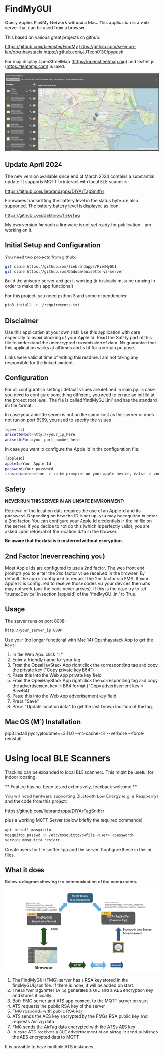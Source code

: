 # FindMyGUI

Query Apples FindMy Network without a Mac. This application is a web server that can be used from a browser.

This based on various great projects on github:

https://github.com/biemster/FindMy
https://github.com/seemoo-lab/openhaystack/
https://github.com/JJTech0130/pypush

For map display OpenStreetMap (https://openstreetmap.org) and leaflet.js (https://leafletjs.com) is used.

![Screenshot](./assets/screenshot.png)

## Update April 2024

The new version available since end of March 2024 contains a substantial update. It supports 
MQTT to interact with local BLE scanners:

https://github.com/liebrandapps/DIYAirTagSniffer

Firmwares transmitting the battery level in the status byte are also supported. The battery
battery level is displayed as icon. 

https://github.com/dakhnod/FakeTag

My own version for such a firmware is not yet ready for publication. I am working on it.


## Initial Setup and Configuration

You need two projects from github:

```bash
git clone https://github.com/liebrandapps/FindMyGUI
git clone https://github.com/Dadoum/anisette-v3-server
```

Build the anisette-server and get it working (it basically must be running in order to make this app functional)

For this project, you need python 3 and some dependencies:

```bash
pip3 install -r ./requirements.txt
```

## Disclaimer

Use this application at your own risk! Use this application with care especially to avoid blocking of your Apple Id. 
Read the Safety part of this file to understand the unencrypted transmission of data. No guarantee that this application
works at all times and is fit for a certain purpose.

Links were valid at time of writing this readme. I am not taking any responsible for the linked content.


## Configuration

For all configuration settings default values are defined in main.py. In case you need to configure something different, 
you need to create an ini file at the project root level. The file is called 'findMyGUI.ini' and has the standard
ini file format. 

In case your anisette server is not on the same host as this server or does not run on port 6969, you need to specify 
the values

```bash
[general]
anisetteHost=http://your_ip_here
anisettePort=your_port_number_here
```

In case you want to configure the Apple Id in the configuration file:

```bash
[appleId]
appleId=Your Apple Id
password=Your password
trustedDevice=True -> to be prompted on your Apple Device, False -> 2nd factor as SMS
```

## Safety

**NEVER RUN THIS SERVER IN AN UNSAFE ENVIRONMENT:**

Retrieval of the location data requires the use of an Apple Id and its password. Depending on how the ID is set up, you
may be required to enter a 2nd factor. You can configure your Apple Id credentials in the ini file on the server. If you 
decide to not do this (which is perfectly valid), you are asked upon retrieval of the location data in the browser. 

**Be aware that the data is transferred without encryption.**

## 2nd Factor (never reaching you)

Most Apple Ids are configured to use a 2nd factor. The web front end prompts you to enter the 2nd factor value received 
in the browser. By default, the app is configured to request the 2nd factor via SMS. If your Apple Id is configured to
receive those codes via your devices then sms may not work (and the code never arrives). If this is the case try to set
'trustedDevice' in section [appleId] of the 'findMyGUI.ini' to True. 

## Usage

The server runs on port 8008:

```bash
http://your_server_ip:8008
```

Use your (no longer functional with Mac 14) Openhaystack App to get the keys:

1. In the Web App: click "+"
2. Enter a friendly name for your tag
3. From the OpenHayStack App right click the corresponding tag and copy the private key ("Copy private key B64")
4. Paste this into the Web App private key field
5. From the OpenHayStack App right click the corresponding tag and copy the advertisement key in B64 format ("Copy advertisement key > Base64)
6. Paste this into the Web App advertisement key field
7. Press "Save"
8. Press "Update location data" to get the last known location of the tag.


## Mac OS (M1) Installation

pip3 install pycryptodome==3.11.0 --no-cache-dir --verbose --force-reinstall


# Using local BLE Scanners 

Tracking can be expanded to local BLE scanners. This might be useful for indoor locating.

** Feature has not been tested extensively, feedback welcome **

You will need hardware supporting Bluetooth Low Energy (e.g. a Raspberry) and the code from this project:

https://github.com/liebrandapps/DIYAirTagSniffer

plus a working MQTT Server (below briefly the required commands):

```bash
apt install mosquitto
mosquitto_passwd -b /etc/mosquitto/pwfile <user> <password>
service mosquitto restart
```
Create users for the sniffer app and the server. Configure these in the ini files.

## What it does

Below a diagram showing the communication of the components. 

![Screenshot](./assets/mqttDiagram.png)

1. The FindMyGUI (FMG) server has a RSA key stored in the findMyGUI.json file. If there is none, it will be added on start.
2. The DIYAirTagSniffer (ATS) generates a UID and a AES encryption key and stores it locally.
3. Both FMG server and ATS app connect to the MQTT server on start
4. ATS requests the public RSA key of the server
5. FMG responds with public RSA key  
6. ATS sends the AES key encrypted by the FMGs RSA public key and requests AirTag data
7. FMG sends the AirTag data encrypted with the ATSs AES key
8. In case ATS receives a BLE advertisement of an airtag, it send publishes the AES encrypted data to MQTT

It is possible to have multiple ATS instances.